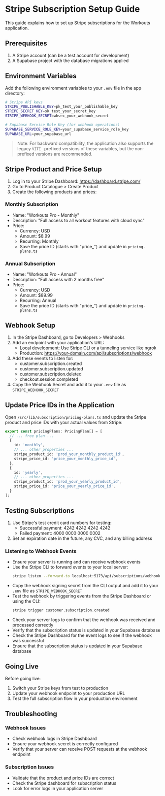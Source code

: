 # Stripe Subscription Setup Guide

This guide explains how to set up Stripe subscriptions for the Workouts application.

## Prerequisites

1. A Stripe account (can be a test account for development)
2. A Supabase project with the database migrations applied

## Environment Variables

Add the following environment variables to your `.env` file in the app directory:

```bash
# Stripe API keys
STRIPE_PUBLISHABLE_KEY=pk_test_your_publishable_key
STRIPE_SECRET_KEY=sk_test_your_secret_key
STRIPE_WEBHOOK_SECRET=whsec_your_webhook_secret

# Supabase Service Role Key (for webhook operations)
SUPABASE_SERVICE_ROLE_KEY=your_supabase_service_role_key
SUPABASE_URL=your_supabase_url
```

> Note: For backward compatibility, the application also supports the legacy `VITE_` prefixed versions of these variables, but the non-prefixed versions are recommended.

## Stripe Product and Price Setup

1. Log in to your Stripe Dashboard: https://dashboard.stripe.com/
2. Go to Product Catalogue > Create Product
3. Create the following products and prices:

### Monthly Subscription
- Name: "Workouts Pro - Monthly"
- Description: "Full access to all workout features with cloud sync"
- Price:
  - Currency: USD
  - Amount: $8.99
  - Recurring: Monthly
  - Save the price ID (starts with "price_") and update in `pricing-plans.ts`

### Annual Subscription
- Name: "Workouts Pro - Annual"
- Description: "Full access with 2 months free"
- Price:
  - Currency: USD
  - Amount: $89.99
  - Recurring: Annual
  - Save the price ID (starts with "price_") and update in `pricing-plans.ts`

## Webhook Setup

1. In the Stripe Dashboard, go to Developers > Webhooks
2. Add an endpoint with your application's URL:
   - Local development: Use Stripe CLI or a tunneling service like ngrok
   - Production: https://your-domain.com/api/subscriptions/webhook
3. Add these events to listen for:
   - customer.subscription.created
   - customer.subscription.updated
   - customer.subscription.deleted
   - checkout.session.completed
4. Copy the Webhook Secret and add it to your `.env` file as `STRIPE_WEBHOOK_SECRET`

## Update Price IDs in the Application

Open `/src/lib/subscription/pricing-plans.ts` and update the Stripe product and price IDs with your actual values from Stripe:

```typescript
export const pricingPlans: PricingPlan[] = [
  // ... free plan ...
  {
    id: 'monthly',
    // ... other properties ...
    stripe_product_id: 'prod_your_monthly_product_id',
    stripe_price_id: 'price_your_monthly_price_id',
  },
  {
    id: 'yearly',
    // ... other properties ...
    stripe_product_id: 'prod_your_yearly_product_id',
    stripe_price_id: 'price_your_yearly_price_id',
  }
];
```

## Testing Subscriptions

1. Use Stripe's test credit card numbers for testing:
   - Successful payment: 4242 4242 4242 4242
   - Failed payment: 4000 0000 0000 0002
2. Set an expiration date in the future, any CVC, and any billing address

### Listening to Webhook Events

- Ensure your server is running and can receive webhook events
- Use the Stripe CLI to forward events to your local server:
  ```bash
  stripe listen --forward-to localhost:5173/api/subscriptions/webhook
  ```
- Copy the webhook signing secret from the CLI output and add it to your `.env` file as `STRIPE_WEBHOOK_SECRET`
- Test the webhook by triggering events from the Stripe Dashboard or using the CLI:
  ```bash
  stripe trigger customer.subscription.created
  ```
- Check your server logs to confirm that the webhook was received and processed correctly
- Verify that the subscription status is updated in your Supabase database
- Check the Stripe Dashboard for the event logs to see if the webhook was successful
- Ensure that the subscription status is updated in your Supabase database


## Going Live

Before going live:

1. Switch your Stripe keys from test to production
2. Update your webhook endpoint to your production URL
3. Test the full subscription flow in your production environment

## Troubleshooting

### Webhook Issues
- Check webhook logs in Stripe Dashboard
- Ensure your webhook secret is correctly configured
- Verify that your server can receive POST requests at the webhook endpoint

### Subscription Issues
- Validate that the product and price IDs are correct
- Check the Stripe dashboard for subscription status
- Look for error logs in your application server